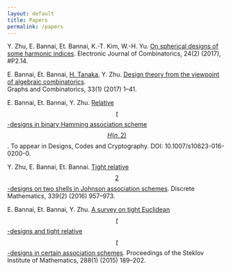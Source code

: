 ```yaml
---
layout: default
title: Papers
permalink: /papers
---
```


Y. Zhu, E. Bannai, Et. Bannai, K.-T. Kim, W.-H. Yu.
[On spherical designs of some harmonic indices](http://www.combinatorics.org/ojs/index.php/eljc/article/view/v24i2p14/pdf).
Electronic Journal of Combinatorics, 24(2) (2017), #P2.14.

 
E. Bannai, Et. Bannai, [H. Tanaka](http://www.math.is.tohoku.ac.jp/%7Ehtanaka/), Y. Zhu. 
[Design theory from the viewpoint of algebraic combinatorics](http://link.springer.com/article/10.1007/s00373-016-1739-2).  
Graphs and Combinatorics, 33(1) (2017) 1–41.

 E. Bannai, Et. Bannai, Y. Zhu. [Relative $$t$$-designs in binary Hamming association scheme $$H(n,2)$$](http://link.springer.com/article/10.1007/s10623-016-0200-0). To appear in Designs, Codes and Cryptography. DOI: 10.1007/s10623-016-0200-0.

 Y. Zhu, E. Bannai, Et. Bannai. [Tight relative $$2$$-designs on two shells in Johnson association schemes](http://www.sciencedirect.com/science/article/pii/S0012365X15003787). Discrete Mathematics, 339(2) (2016) 957–973.

E. Bannai, Et. Bannai, Y. Zhu. [A survey on tight Euclidean $$t$$-designs and tight relative $$t$$-designs in certain association schemes](http://link.springer.com/article/10.1134%2FS0081543815010149). Proceedings of the Steklov Institute of Mathematics, 288(1) (2015) 189–202.
